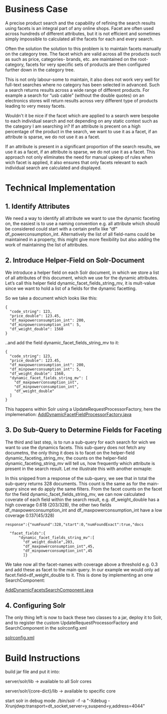 # Business Case 

A precise product search and the capability of refining the search results using facets is an integral part of any online shops.
Facet are often used across hundreds of different attributes, but it is not efficient and sometimes simply impossible to calculated all the facets for each and every search.

Often the solution the solution to this problem is to maintain facets manually on the category tree. The facet which are valid across all the products such as such as price, categories- brands, etc. are maintained on the root-category, facets for very specific sets of products are then configured further down in the category tree. 

This is not only labour-some to maintain, it also does not work very well for full-text searches where no category has been selected in advanced. Such a search returns results across a wide range of different products. For example a  search  for “usb cable” (without the double quotes) on an electronics stores will return results across very different type of products leading to very messy facets. 

Wouldn't it be nice if the facet which are applied to a search were bespoke to each individual search and not depending on any static context such as the category I am searching in?
If an attribute is precent on a high percentage of the product in the search, we want to use it as a facet, if an attribute is sparse, we do not use it as a facet.

If an attribute is present in a significant proportion of the search results, we use it as a facet, if an attribute is sparse, we do not use it as a facet.
This approach not only eliminates the need for manual upkeep of rules when wich facet is applied, it also ensures that only facets relevant to each individual search are calculated and displayed.

# Technical Implementation

## 1. Identify Attributes
 We need a way to identify all attribute we want to use the dynamic faceting on, the easiest is to use a naming convention e.g. all attribute which should be considered could start with a certain prefix like “df” df_powerconsumption_int.  Alternatively the list of all field-nams could be maintained in a property, this might give more flexibility but also adding the work of maintaining the list of attributes.

## 2. Introduce Helper-Field on Solr-Document
We introduce a helper field on each Solr document, in which we store a list of all attributes of this document, which we use for the dynamic attributes. Let’s call this helper field dynamic_facet_fields_string_mv, it is mult-value since we want to hold a list of a fields for the dynamic facetting.

So we take a document which looks like this:

```
{
  "code_string": 123,
  "price_double": 123.45,
  "df_maxpowerconsumption_int": 200,
  "df_minpowerconsumption_int": 5,
  "df_weight_double": 1560
}
```
..and add the field dynamic_facet_fields_string_mv to it:
```
{
  "code_string": 123,
  "price_double": 123.45,
  "df_maxpowerconsumption_int": 200,
  "df_minpowerconsumption_int": 5,
  "df_weight_double": 1560,
  "dynamic_facet_fields_string_mv": [
    "df_maxpowerconsumption_int",
    "df_minpowerconsumption_int",
    "df_weight_double"
  ]
}
```
This happens within Solr using a UpdateRequestProcessorFactory, here the implemenation:
[AddDynamicFacetFieldProcessorFactory.java](https://github.com/renatoh/dynamicFacetingWithSolr/blob/main/src/main/java/custom/AddDynamicFacetFieldProcessorFactory.java)

## 3. Do Sub-Query to Determine Fields for Faceting
The third and last step, is to run a sub-query for each search for wich we want to use the dynamics facets. This sub-query does not fetch any documetns, the only thing it does is to facet on the helper-field dynamic_faceting_string_mv, the counts on the helper-field dynamic_faceting_string_mv will tell us, how frequently which attribute is present in the search result. Let me illustrate this with another exmaple:


In this snipped from a response of the sub-query, we see that in total the sub-query returns 328 documents. This count is the same as for the main-query since we do apply the same filters. From the facet counts on the facet for the field dynamic_facet_fields_string_mv, we can now calculated coverate of each field within the search result, e.g. df_weight_double has a high coverage 0.618 (203/328), the other two fields df_maxpowerconsumption_int and df_maxpowerconsumption_int have a low coverage 0.137(45/328)
```
response":{"numFound":328,"start":0,"numFoundExact":true,"docs

  "facet_fields":{
      "dynamic_facet_fields_string_mv":[
        "df_weight_double",203,
        "df_maxpowerconsumption_int",45,
        "df_minpowerconsumption_int",45
        ]}
``` 
We take now all the facet-names with coverage above a threshold e.g. 0.3 and add these as facet to the main query. In our example we would only ad facet.field=df_weight_double to it.
This is done by implementing an onw SearchComponent:

[AddDynamicFacetsSearchComponent.java](https://github.com/renatoh/dynamicFacetingWithSolr/blob/main/src/main/java/custom/AddDynamicFacetsSearchComponent.java)

## 4. Configuring Solr
The only thing left is now to back these two classes to a jar, deploy it to Solr, and to register the custom UpdateRequestProcessorFactory and SearchComponent in the solrconfig.xml

[solrconfig.xml](https://github.com/renatoh/dynamicFacetingWithSolr/blob/main/resources/solrconfig.xml)

# Build Instructions


build jar file and put it into:

server/solr/lib -> available to all Solr cores

server/solr/{core-dict}/lib -> available to specific core

start solr in debug mode ./bin/solr -f -a "-Xdebug -Xrunjdwp:transport=dt_socket,server=y,suspend=y,address=4044"
